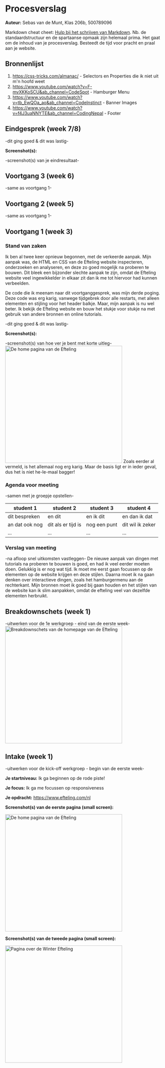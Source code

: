 # Procesverslag
**Auteur:** Sebas van de Munt, Klas 206b, 500789096

Markdown cheat cheet: [Hulp bij het schrijven van Markdown](https://github.com/adam-p/markdown-here/wiki/Markdown-Cheatsheet). Nb. de standaardstructuur en de spartaanse opmaak zijn helemaal prima. Het gaat om de inhoud van je procesverslag. Besteedt de tijd voor pracht en praal aan je website.



## Bronnenlijst
1. https://css-tricks.com/almanac/ - Selectors en Properties die ik niet uit m'n hoofd weet
2. https://www.youtube.com/watch?v=F-mvXKKoSCU&ab_channel=CodeSpot - Hamburger Menu
3. https://www.youtube.com/watch?v=tb_EwQOa_ao&ab_channel=CodeInstinct - Banner Images
4. https://www.youtube.com/watch?v=f4J3uaNNYTE&ab_channel=CodingNepal - Footer



## Eindgesprek (week 7/8)

-dit ging goed & dit was lastig-

**Screenshot(s):**

-screenshot(s) van je eindresultaat-



## Voortgang 3 (week 6)

-same as voortgang 1-



## Voortgang 2 (week 5)

-same as voortgang 1-



## Voortgang 1 (week 3)

### Stand van zaken
Ik ben al twee keer opnieuw begonnen, met de verkeerde aanpak.
Mijn aanpak was, de HTML en CSS van de Efteling website inspecteren, onderzoeken en analyseren, en deze zo goed mogelijk na proberen te bouwen.
Dit bleek een bijzonder slechte aanpak te zijn, omdat de Efteling website veel ingewikkelder in elkaar zit dan ik me tot hiervoor had kunnen verbeelden.

De code die ik meenam naar dit voortganggesprek, was mijn derde poging.
Deze code was erg karig, vanwege tijdgebrek door alle restarts, met alleen elementen en stijling voor het header balkje.
Maar, mijn aanpak is nu wel beter. Ik bekijk de Efteling website en bouw het stukje voor stukje na met gebruik van andere bronnen en online tutorials.


-dit ging goed & dit was lastig-

**Screenshot(s):**

-screenshot(s) van hoe ver je bent met korte uitleg-
<img src="images/Afbeelding3.png" width="375px" alt="De home pagina van de Efteling">
Zoals eerder al vermeld, is het allemaal nog erg karig. Maar de basis ligt er in ieder geval, dus het is niet he-le-maal bagger!

### Agenda voor meeting

-samen met je groepje opstellen-

| student 1      | student 2          | student 3    | student 4        |
| ---            | ---                | ---          | ---              |
| dit bespreken  | en dit             | en ik dit    | en dan ik dat    |
| an dat ook nog | dit als er tijd is | nog een punt | dit wil ik zeker |
| ...            | ...                | ...          | ...              |

### Verslag van meeting

-na afloop snel uitkomsten vastleggen-
De nieuwe aanpak van dingen met tutorials na proberen te bouwen is goed, en had ik veel eerder moeten doen. Gelukkig is er nog wat tijd.
Ik moet me eerst gaan focussen op de elementen op de website krijgen en deze stijlen. Daarna moet ik na gaan denken over interactieve dingen,
zoals het hamburgermenu aan de rechterkant. Mijn bronnen moet ik goed bij gaan houden en het stijlen van de website kan ik slim aanpakken,
omdat de efteling veel van dezelfde elementen herbruikt.



## Breakdownschets (week 1)

-uitwerken voor de 1e werkgroep - eind van de eerste week-
<img src="images/Breakdownschets1.png" width="375px" alt="Breakdownschets van de homepage van de Efteling">


## Intake (week 1)
-uitwerken voor de kick-off werkgroep - begin van de eerste week-

**Je startniveau:** Ik ga beginnen op de rode piste!

**Je focus:** Ik ga me focussen op responsiveness

**Je opdracht:** https://www.efteling.com/nl

**Screenshot(s) van de eerste pagina (small screen):**

<img src="images/Afbeelding1.png" width="375px" alt="De home pagina van de Efteling">

**Screenshot(s) van de tweede pagina (small screen):**

<img src="images/Afbeelding2.png" width="375px" alt="Pagina over de Winter Efteling">
